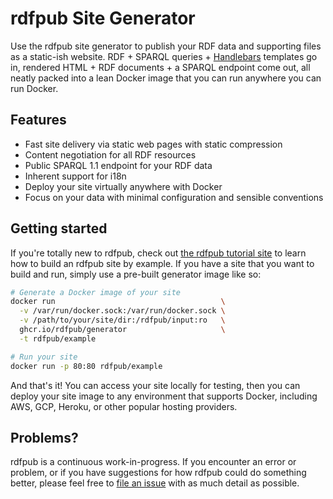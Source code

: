 # rdfpub Site Generator

Use the rdfpub site generator to publish your RDF data and supporting files as a static-ish website. RDF + SPARQL queries + [Handlebars](https://www.handlebarsjs.com) templates go in, rendered HTML + RDF documents + a SPARQL endpoint come out, all neatly packed into a lean Docker image that you can run anywhere you can run Docker.

## Features

- Fast site delivery via static web pages with static compression
- Content negotiation for all RDF resources
- Public SPARQL 1.1 endpoint for your RDF data
- Inherent support for i18n
- Deploy your site virtually anywhere with Docker
- Focus on your data with minimal configuration and sensible conventions

## Getting started

If you're totally new to rdfpub, check out [the rdfpub tutorial site](https://github.com/rdfpub/tutorial-site) to learn how to build an rdfpub site by example. If you have a site that you want to build and run, simply use a pre-built generator image like so:

```sh
# Generate a Docker image of your site
docker run                                     \
  -v /var/run/docker.sock:/var/run/docker.sock \
  -v /path/to/your/site/dir:/rdfpub/input:ro   \
  ghcr.io/rdfpub/generator                     \
  -t rdfpub/example

# Run your site
docker run -p 80:80 rdfpub/example
```

And that's it! You can access your site locally for testing, then you can deploy your site image to any environment that supports Docker, including AWS, GCP, Heroku, or other popular hosting providers.

## Problems?

rdfpub is a continuous work-in-progress. If you encounter an error or problem, or if you have suggestions for how rdfpub could do something better, please feel free to [file an issue](https://github.com/rdfpub/generator/issues/new) with as much detail as possible.
